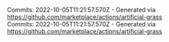 Commits: 2022-10-05T11:21:57.570Z - Generated via https://github.com/marketplace/actions/artificial-grass
<br>
Commits: 2022-10-05T11:21:57.570Z - Generated via https://github.com/marketplace/actions/artificial-grass
<br>
